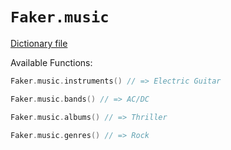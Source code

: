 # `Faker.music`

[Dictionary file](../src/main/resources/locales/en/music.yml)

Available Functions:  
```kotlin
Faker.music.instruments() // => Electric Guitar

Faker.music.bands() // => AC/DC

Faker.music.albums() // => Thriller

Faker.music.genres() // => Rock
```
